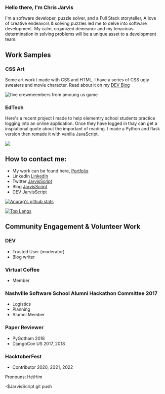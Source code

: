 ### Hello there, I'm Chris Jarvis

I'm a software developer, puzzle solver, and a Full Stack storyteller,  A love of creative endeavors & solving puzzles led me to delve into software development.  My calm, organized demeanor and my tenacious determination in solving problems will be a unique asset to a development team.

## Work Samples

### CSS Art

Some art work I made with CSS and HTML. I have a series of CSS ugly sweaters and movie character. Read about it on my <a href="https://dev.to/jarvisscript" Target="blamk" rel="noreferrer"> DEV Blog</a>

<img src="https://dev-to-uploads.s3.amazonaws.com/uploads/articles/o324motpbz7dpsdyfym9.jpg" alt="five crewmeembers from amoung us game">

### EdTech

 Here's a recent project I made to help elementry school students practice logging into an online application. Once they have logged in thay can get a inspiational quote about the important of reading. I made a Python and flask version then remade it with vanilla JavaScript.
 

 <img src="http://christopherleejarvis.com/JarvisScript/wp-content/uploads/2019/09/book_nook_quote.jpg">



## How to contact me:
- My work can be found here, <a href="https://www.christopherleejarvis.com" target="_blank" Rel="noreferrer">Portfolio</a>
- LinkedIn <a href="https://www.linkedin.com/in/christopherljarvis/" target="_blank" Rel="noreferrer">LinkedIn</a>
- Twitter <a href="https://twitter.com/JarvisScript" target="blank" Rel="noreferrer">JarvisScript</a> 
- Blog <a href="https://www.christopherleejarvis.com/JarvisScript" target="blank" Rel="noreferrer">JarvisScript</a>
- DEV <a href="https://dev.to/jarvisscript" Target="blamk" rel="noreferrer">JarvisScript</a>


 [![Anurag's github stats](https://github-readme-stats.vercel.app/api?username=CLJarvis&show_icons=true&count_private=true&theme=prussian)](https://github.com/anuraghazra/github-readme-stats) 
 
 [![Top Langs](https://github-readme-stats.vercel.app/api/top-langs/?username=CLJarvis&theme=prussian&layout=compact)](https://github.com/anuraghazra/github-readme-stats)

## Community Engagement & Volunteer Work

### DEV
- Trusted User (moderator)
- Blog writer

### Virtual Coffee
- Member 

### Nashville Software School Alumni Hackathon Committee 2017
- Logistics
- Planning
- Alumni Member

### Paper Reviewer
- PyGotham 2018
- DjangoCon US  2017, 2018

### HacktoberFest 
- Contributor 2020, 2021, 2022




 Pronouns: He\Him 
 
 

 
-$JarvisScript git push


<!--
**ClJarvis/ClJarvis** is a ✨ _special_ ✨ repository because its `README.md` (this file) appears on your GitHub profile.

Here are some ideas to get you started:

- 🔭 I’m currently working on ...
- 🌱 I’m currently learning ...
- 👯 I’m looking to collaborate on ...
- 🤔 I’m looking for help with ...
- 💬 Ask me about ...
- 📫 How to reach me: ...
- 😄 Pronouns: ...
- ⚡ Fun fact: ...


## Hear Me
An interview from bootcamp.
<a href="https://soundcloud.com/nashville-software-school/chris-jarvis">Listen to my graduation interview</a>

-->
